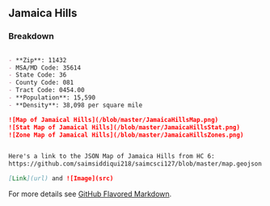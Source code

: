 ## Jamaica Hills


### Breakdown


```markdown

- **Zip**: 11432
- MSA/MD Code: 35614
- State Code: 36
- County Code: 081
- Tract Code: 0454.00
- **Population**: 15,590
- **Density**: 38,098 per square mile

![Map of Jamaical Hills](/blob/master/JamaicaHillsMap.png)
![Stat Map of Jamaical Hills](/blob/master/JamaicaHillsStat.png)
![Zone Map of Jamaical Hills](/blob/master/JamaicaHillsZones.png)


Here's a link to the JSON Map of Jamaica Hills from HC 6:
https://github.com/saimsiddiqui218/saimcsci127/blob/master/map.geojson

[Link](url) and ![Image](src)
```

For more details see [GitHub Flavored Markdown](https://guides.github.com/features/mastering-markdown/).

